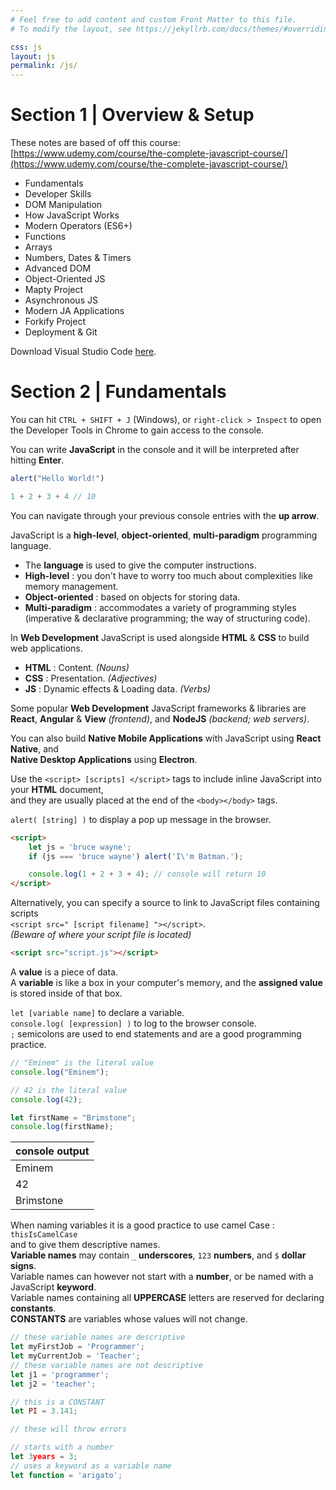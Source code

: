 ```yaml
---
# Feel free to add content and custom Front Matter to this file.
# To modify the layout, see https://jekyllrb.com/docs/themes/#overriding-theme-defaults

css: js
layout: js
permalink: /js/
---
```

# Section 1 | Overview & Setup

These notes are based of off this course:
<br/>[https://www.udemy.com/course/the-complete-javascript-course/](https://www.udemy.com/course/the-complete-javascript-course/)

* Fundamentals
* Developer Skills
* DOM Manipulation
* How JavaScript Works
* Modern Operators (ES6+)
* Functions
* Arrays
* Numbers, Dates & Timers
* Advanced DOM
* Object-Oriented JS
* Mapty Project
* Asynchronous JS
* Modern JA Applications
* Forkify Project
* Deployment & Git

Download Visual Studio Code [here](https://code.visualstudio.com/download).

# Section 2 | Fundamentals

You can hit `CTRL + SHIFT + J` (Windows), or `right-click > Inspect` to open the Developer Tools in Chrome to gain access to the console.

You can write **JavaScript** in the console and it will be interpreted after hitting **Enter**.

```javascript
alert("Hello World!")

1 + 2 + 3 + 4 // 10
```

You can navigate through your previous console entries with the **up arrow**.

JavaScript is a **high-level**, **object-oriented**, **multi-paradigm** programming language.
* The **language** is used to give the computer instructions.
* **High-level** : you don't have to worry too much about complexities like memory management.
* **Object-oriented** : based on objects for storing data.
* **Multi-paradigm** : accommodates a variety of programming styles (imperative & declarative programming; the way of structuring code).

In **Web Development** JavaScript is used alongside **HTML** & **CSS** to build web applications.
* **HTML** : Content. *(Nouns)*
* **CSS** : Presentation. *(Adjectives)*
* **JS** : Dynamic effects & Loading data. *(Verbs)*

Some popular **Web Development** JavaScript frameworks & libraries are **React**, **Angular** & **View** *(frontend)*, and **NodeJS** *(backend; web servers)*.

You can also build **Native Mobile Applications** with JavaScript using **React Native**, and <br/>
**Native Desktop Applications** using **Electron**.

Use the `<script> [scripts] </script>` tags to include inline JavaScript into your **HTML** document,<br/>
and they are usually placed at the end of the `<body></body>` tags.

`alert( [string] )` to display a pop up message in the browser.

```html
<script>
    let js = 'bruce wayne';
    if (js === 'bruce wayne') alert('I\'m Batman.');

    console.log(1 + 2 + 3 + 4); // console will return 10
</script>
```

Alternatively, you can specify a source to link to JavaScript files containing scripts <br/>`<script src=" [script filename] "></script>`.<br/>
*(Beware of where your script file is located)*

```html
<script src="script.js"></script>
```

A **value** is a piece of data.<br/>
A **variable** is like a box in your computer's memory, and the **assigned value** is stored inside of that box.

`let [variable name]` to declare a variable.<br/>
`console.log( [expression] )` to log to the browser console.<br/>
`;` semicolons are used to end statements and are a good programming practice.<br/>

```javascript
// "Eminem" is the literal value
console.log("Eminem");

// 42 is the literal value
console.log(42);

let firstName = "Brimstone";
console.log(firstName);
```

| console output |
|:-|
| Eminem |
| 42 |
| Brimstone |

When naming variables it is a good practice to use camel Case : `thisIsCamelCase`<br/>
and to give them descriptive names.<br/>
**Variable names** may contain `_` **underscores**, `123` **numbers**, and `$` **dollar signs**.<br/>
Variable names can however not start with a **number**, or be named with a JavaScript **keyword**.<br/>
Variable names containing all **UPPERCASE** letters are reserved for declaring **constants**.<br/>
**CONSTANTS** are variables whose values will not change.

```javascript
// these variable names are descriptive
let myFirstJob = 'Programmer';
let myCurrentJob = 'Teacher';
// these variable names are not descriptive
let j1 = 'programmer';
let j2 = 'teacher';

// this is a CONSTANT
let PI = 3.141;

// these will throw errors

// starts with a number
let 3years = 3;
// uses a keyword as a variable name
let function = 'arigato';
```
